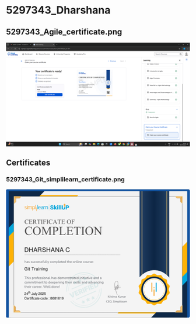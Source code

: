# 5297343_Dharshana

## 5297343_Agile_certificate.png
![5297343_Agile_certificate.png](5297343_Agile_certificate.png)

## Certificates
### 5297343_Git_simplilearn_certificate.png
![5297343_Git_simplilearn_certificate.png](5297343_Git_simplilearn_certificate.png)



























































